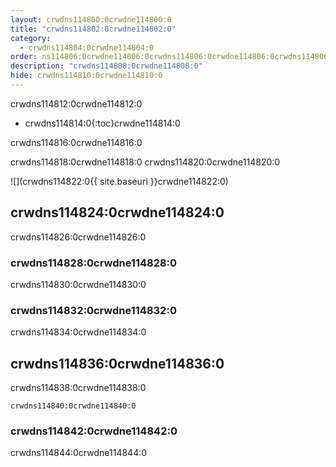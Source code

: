 ```yaml
---
layout: crwdns114800:0crwdne114800:0
title: "crwdns114802:0crwdne114802:0"
category:
  - crwdns114804:0crwdne114804:0
order: ns114806:0crwdne114806:0crwdns114806:0crwdne114806:0crwdns114806:0crwdne114806:05crwdns114806:0crwdne114806:0
description: "crwdns114808:0crwdne114808:0"
hide: crwdns114810:0crwdne114810:0
---
```

crwdns114812:0crwdne114812:0

* crwdns114814:0{:toc}crwdne114814:0

crwdns114816:0crwdne114816:0

crwdns114818:0crwdne114818:0 crwdns114820:0crwdne114820:0

![](crwdns114822:0{{ site.baseurl }}crwdne114822:0)

## crwdns114824:0crwdne114824:0

crwdns114826:0crwdne114826:0

### crwdns114828:0crwdne114828:0

crwdns114830:0crwdne114830:0

### crwdns114832:0crwdne114832:0

crwdns114834:0crwdne114834:0

## crwdns114836:0crwdne114836:0

crwdns114838:0crwdne114838:0

`crwdns114840:0crwdne114840:0`

### crwdns114842:0crwdne114842:0

crwdns114844:0crwdne114844:0